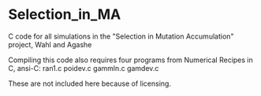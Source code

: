 # Selection_in_MA
C code for all simulations in the "Selection in Mutation Accumulation" project, Wahl and Agashe

Compiling this code also requires four programs from Numerical Recipes in C, ansi-C:
ran1.c
poidev.c
gammln.c
gamdev.c

These are not included here because of licensing.
